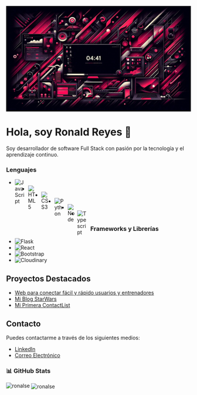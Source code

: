 <img src="/Banner.jpeg" align="center" alt="ronalse GitHub README header image">

# Hola, soy Ronald Reyes 👋


Soy desarrollador de software Full Stack con pasión por la tecnología y el aprendizaje continuo.


### Lenguajes

 - <img align="left" alt="JavaScript" width="26px" src="https://cdn.jsdelivr.net/gh/devicons/devicon/icons/javascript/javascript-original.svg" style="padding-right:10px;" />
 - <img align="left" alt="HTML5" width="26px" src="https://cdn.jsdelivr.net/gh/devicons/devicon/icons/html5/html5-original.svg" style="padding-right:10px;" />
 - <img align="left" alt="CSS3" width="26px" src="https://cdn.jsdelivr.net/gh/devicons/devicon/icons/css3/css3-original.svg" style="padding-right:10px;" />
 - <img align="left" alt="Python" width="26px" src="https://cdn.jsdelivr.net/gh/devicons/devicon/icons/python/python-original.svg" style="padding-right:10px;" />
 - <img  align="left" alt="Node" width="26px" src="https://cdn.jsdelivr.net/gh/devicons/devicon@latest/icons/nodejs/nodejs-original-wordmark.svg" />       
 - <img align="left" alt="Typescript" width="26px" src="https://cdn.jsdelivr.net/gh/devicons/devicon/icons/typescript/typescript-original.svg" style="padding-right:10px;" />

### Frameworks y Librerías

- ![Flask](https://img.shields.io/badge/-Flask-000000?style=flat-square&logo=flask&logoColor=white)
- ![React](https://img.shields.io/badge/-React-61DAFB?style=flat-square&logo=react&logoColor=white)
- ![Bootstrap](https://img.shields.io/badge/-Bootstrap-563D7C?style=flat-square&logo=bootstrap&logoColor=white)
- ![Cloudinary](https://img.shields.io/badge/-Cloudinary-3448C5?style=flat-square&logo=cloudinary&logoColor=white)

## Proyectos Destacados

- [Web para conectar fácil y rápido usuarios y entrenadores](https://github.com/ronalse/Team-Dinamita-FitTitans)
- [Mi Blog StarWars](https://github.com/juanperez/mi-blog)
- [Mi Primera ContactList](https://github.com/ronalse/ContListRonalse)

## Contacto

Puedes contactarme a través de los siguientes medios:

- [LinkedIn](https://www.linkedin.com/in/ronaldreyes97/)
- [Correo Electrónico](mailto:ronaldreyes97@hotmail.com)


### 📊 GitHub Stats

<p><img align="left" src="https://github-readme-stats.vercel.app/api/top-langs?username=ronalse&theme=nord&show_icons=true&locale=en&layout=compact" alt="ronalse" /></p>
<p>&nbsp;<img align="center" src="https://github-readme-stats.vercel.app/api?username=ronalse&theme=nord&show_icons=true&locale=en" alt="ronalse" /></p>

